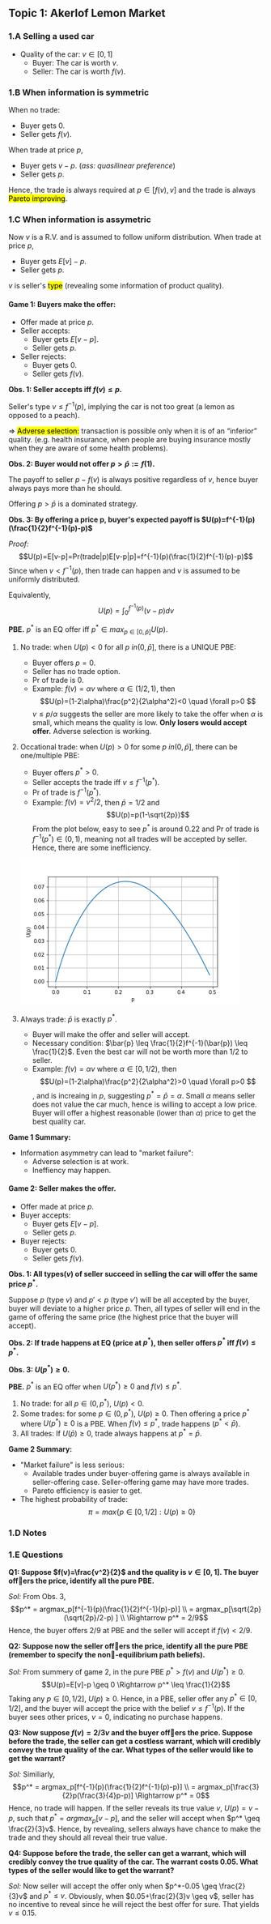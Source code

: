 ## Topic 1: Akerlof Lemon Market
### **1.A Selling a used car**
* Quality of the car: $v \in [0,1]$
    * Buyer: The car is worth $v$.
    * Seller: The car is worth $f(v)$.
  
### **1.B When information is symmetric**

When no trade:
* Buyer gets 0.
* Seller gets $f(v)$.

When trade at price $p$,
* Buyer gets $v-p$. (*ass: quasilinear preference*)
* Seller gets $p$.

Hence, the trade is always required at $p \in [f(v),v]$ and the trade is always <mark>Pareto improving</mark>.

### **1.C When information is assymetric**

Now $v$ is a R.V. and is assumed to follow uniform distribution. When trade at price $p$,
* Buyer gets $E[v]-p$.
* Seller gets $p$.

$v$ is seller's <mark>type</mark> (revealing some information of product quality).

#### __Game 1: Buyers make the offer:__
* Offer made at price $p$.
* Seller accepts:
    * Buyer gets $E[v-p]$.
    * Seller gets $p$.
* Seller rejects:
    * Buyer gets $0$.
    * Seller gets $f(v)$.

__Obs. 1: Seller accepts iff $f(v) \leq p$.__

Seller's type $v \leq f^{-1}(p)$, implying the car is not too great (a lemon as opposed to a peach).

$\Rightarrow$ <mark>Adverse selection:</mark> transaction is possible only when it is of an “inferior” quality. (e.g. health insurance, when people are buying insurance mostly when they are aware of some health problems).

__Obs. 2: Buyer would not offer $p > \bar{p}:=f(1)$.__

The payoff to seller $p-f(v)$ is always positive regardless of $v$, hence buyer always pays more than he should.

Offering $p > \bar{p}$ is a dominated strategy.

__Obs. 3: By offering a price p, buyer's expected payoff is $U(p)=f^{-1}(p)(\frac{1}{2}f^{-1}(p)-p)$__

*Proof:*
$$U(p)=E[v-p]=Pr(trade|p)E[v-p|p]=f^{-1}(p)(\frac{1}{2}f^{-1}(p)-p)$$
Since when $v < f^{-1}(p)$, then trade can happen and $v$ is assumed to be uniformly distributed.

Equivalently,
$$U(p)=\int_0^{f^{-1}(p)}(v-p)dv$$

**PBE.** $p^*$ is an EQ offer iff $p^* \in max_{p \in [0,\bar{p}]}U(p)$.

1. No trade: when $U(p) < 0$ for all $p \ in (0,\bar{p}]$, there is a UNIQUE PBE:
    * Buyer offers $p=0$.
    * Seller has no trade option.
    * Pr of trade is 0.
    * Example: $f(v)=\alpha v$ where $\alpha \in (1/2,1)$, then 
    $$U(p)=(1-2\alpha)\frac{p^2}{2\alpha^2}<0 \quad \forall p>0 $$
    $v \leq p/\alpha$ suggests the seller are more likely to take the offer when $\alpha$ is small, which means the quality is low. **Only losers would accept offer.** Adverse selection is working.

2. Occational trade: when $U(p) > 0$ for some $p \ in (0,\bar{p}]$, there can be one/multiple PBE:
    * Buyer offers $p^*>0$.
    * Seller accepts the trade iff $v \leq f^{-1}(p^*)$.
    * Pr of trade is $f^{-1}(p^*)$.
    * Example: $f(v)=v^2/2$, then $\bar{p} = 1/2$ and 
    $$U(p)=p(1-\sqrt{2p})$$
    From the plot below, easy to see $p^*$ is around 0.22 and Pr of trade is $f^{-1}(p^*) \in (0,1)$, meaning not all trades will be accepted by seller. Hence, there are some inefficiency.
    
    ![figure1](figure1.png "Title")

3. Always trade: $\bar{p}$ is exactly $p^*$.
    * Buyer will make the offer and seller will accept.
    * Necessary condition: $\bar{p} \leq \frac{1}{2}f^{-1}(\bar{p}) \leq \frac{1}{2}$. Even the best car will not be worth more than $1/2$ to seller.
    * Example: $f(v)=\alpha v$ where $\alpha \in [0,1/2)$, then 
    $$U(p)=(1-2\alpha)\frac{p^2}{2\alpha^2}>0 \quad \forall p>0 $$
    , and is increaing in $p$, suggesting $p^*=\bar{p}=\alpha$.
    Small $\alpha$ means seller does not value the car much, hence is willing to accept a low price. Buyer will offer a highest reasonable (lower than $\alpha$) price to get the best quality car.

__Game 1 Summary:__
* Information asymmetry can lead to "market failure":
    * Adverse selection is at work.
    * Ineffiency may happen.

#### __Game 2: Seller makes the offer.__
* Offer made at price $p$.
* Buyer accepts:
    * Buyer gets $E[v-p]$.
    * Seller gets $p$.
* Buyer rejects:
    * Buyer gets $0$.
    * Seller gets $f(v)$.

__Obs. 1: All types($v$) of seller succeed in selling the car will offer the **same** price $p^*$.__

Suppose $p$ (type $v$) and $p' < p$ (type $v'$) will be all accepted by the buyer, buyer will deviate to a higher price $p$. Then, all types of seller will end in the game of offering the same price (the highest price that the buyer will accept).

__Obs. 2: If trade happens at EQ (price at $p^*$), then seller offers $p^*$ iff $f(v) \leq p^*$.__

__Obs. 3: $U(p^*) \geq 0$.__

**PBE.** $p^*$ is an EQ offer when $U(p^*) \geq 0$ and $f(v) \leq p^*$.

1. No trade: for all $p \in (0,p^*)$, $U(p) < 0$.
2. Some trades: for some $p \in (0,p^*)$, $U(p) \geq 0$. Then offering a price $p^*$ where $U(p^*) \geq 0$ is a PBE. 
When $f(v) \leq p^*$, trade happens ($p^* < \bar{p}$). 
3. All trades: If $U(\bar{p}) \geq 0$, trade always happens at $p^*=\bar{p}$.

__Game 2 Summary:__
* "Market failure" is less serious:
    * Available trades under buyer-offering game is always available in seller-offering case. Seller-offering game may have more trades.
    * Pareto efficiency is easier to get.
* The highest probability of trade:
$$\pi = max\{p \in [0,1/2]:U(p) \geq 0 \}$$

### **1.D Notes**

### **1.E Questions**
**Q1: Suppose $f(v)=\frac{v^2}{2}$ and the quality is $v \in [0,1]$. The buyer offers the price, identify all the pure PBE.**

*Sol:*
From Obs. 3, 
$$p^* = argmax_p[f^{-1}(p)(\frac{1}{2}f^{-1}(p)-p)]
\\ = argmax_p[\sqrt{2p} (\sqrt{2p}/2-p) ]
\\ \Rightarrow p^* = 2/9$$
Hence, the buyer offers $2/9$ at PBE and the seller will accept if $f(v)<2/9$.

**Q2: Suppose now the seller offers the price, identify all the pure PBE (remember to specify the non-equilibrium path beliefs).**

*Sol:* From summery of game 2, in the pure PBE $p^* > f(v)$ and $U(p^*) \geq 0$.
$$U(p)=E[v]-p \geq 0 \Rightarrow p^* \leq \frac{1}{2}$$
Taking any $p \in [0,1/2]$, $U(p) \geq 0$. Hence, in a PBE, seller offer any $p^* \in [0,1/2]$, and the buyer will accept the price with the belief $v \leq f^{-1}(p)$. If the buyer sees other prices, $v=0$, indicating no purchase happens.

**Q3: Now suppose $f(v) = 2/3v$ and the buyer offers the price. Suppose before the trade, the seller can get a costless warrant, which will credibly convey the true quality of the car. What types of the seller would like to get the warrant?**

*Sol:* Similiarly,
$$p^* = argmax_p[f^{-1}(p)(\frac{1}{2}f^{-1}(p)-p)]
\\ = argmax_p[\frac{3}{2}p(\frac{3}{4}p-p)] \Rightarrow p^* = 0$$
Hence, no trade will happen.
If the seller reveals its true value $v$, $U(p)=v-p$, such that 
$p^*=argmax_p[v-p]$, and the seller will accept when $p^* \geq \frac{2}{3}v$. Hence, by revealing, sellers always have chance to make the trade and they should all reveal their true value.

**Q4: Suppose before the trade, the seller can get a warrant, which will credibly convey the true quality of the car. The warrant costs 0.05. What types of the seller would like to get the warrant?**

*Sol:* Now seller will accept the offer only when $p^*-0.05 \geq \frac{2}{3}v$ and $p^* \leq v$. Obviously, when $0.05+\frac{2}{3}v \geq v$, seller has no incentive to reveal since he will reject the best offer for sure. That yields $v \leq 0.15$.